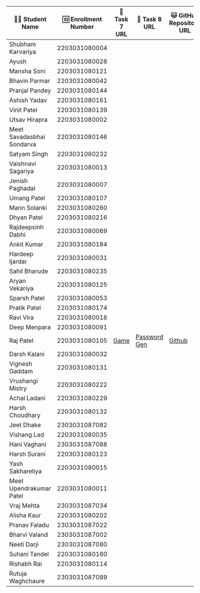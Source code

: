 | 👩‍🎓 Student Name | 🆔 Enrollment Number | 🔗 Task 7 URL | 🔗 Task 8 URL | 🐱 GitHub Repository URL |
|---|---|---|---|---|
| Shubham Karvariya | 2203031080004 | | | |
| Ayush | 2203031080028 | | | |
| Mansha Soni | 2203031080121 | | | |
| Bhavin Parmar | 2203031080042 | | | |
| Pranjal Pandey | 2203031080144 | | | |
| Ashish Yadav | 2203031080161 | | | |
| Vinit Patel | 2203031080139 | | | |
| Utsav Hirapra | 2203031080002 | | | |
| Meet Savadasbhai Sondarva | 2203031080146 | | | |
| Satyam Singh | 2203031080232 | | | |
| Vaishnavi Sagariya | 2203031080013 | | | |
| Jenish Paghadal | 2203031080007 | | | |
| Umang Patel | 2203031080107 | | | |
| Mann Solanki | 2203031080260 | | | |
| Dhyan Patel | 2203031080216 | | | |
| Rajdeepsinh Dabhi | 2203031080069 | | | |
| Ankit Kumar | 2203031080184 | | | |
| Hardeep Ijardar | 2203031080031 | | | |
| Sahil Bharude | 2203031080235 | | | |
| Aryan Vekariya | 2203031080125 | | | |
| Sparsh Patel | 2203031080053 | | | |
| Pratik Patel | 2203031080174 | | | |
| Ravi Vira | 2203031080018 | | | |
| Deep Menpara | 2203031080091 | | | |
| Raj Patel | 2203031080105 |[Game](https://js-five-beta.vercel.app/Task%207/index.html) |[Password Gen](https://js-five-beta.vercel.app/Task%208/index.html) |[Github](https://github.com/RajPatel08/JS) |
| Darsh Kalani | 2203031080032 | | | |
| Vignesh Gaddam | 2203031080131 | | | |
| Vrushangi Mistry | 2203031080222 | | | |
| Achal Ladani | 2203031080229 | | | |
| Harsh Choudhary | 2203031080132 | | | |
| Jeet Dhake | 2303031087082 | | | |
| Vishang Lad | 2203031080035 | | | |
| Hani Vaghani | 2303031087088 | | | |
| Harsh Surani | 2203031080123 | | | |
| Yash Sakhareliya | 2203031080015 | | | |
| Meet Upendrakumar Patel | 2203031080011 | | | |
| Vraj Mehta | 2303031087034 | | | |
| Alisha Kaur | 2203031080202 | | | |
| Pranav Faladu | 2303031087022 | | | |
| Bharvi Valand | 2303031087002 | | | |
| Neeti Darji | 2303031087080 | | | |
| Suhani Tandel | 2203031080160 | | | |
| Rishabh Rai | 2203031080114 | | | |
| Rutuja Waghchaure | 2303031087089 | | | |
